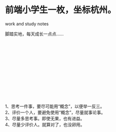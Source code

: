# 前端小学生一枚，坐标杭州。

work and study notes

脚踏实地，每天成长一点点……


<br><br><br><br><br><br>
<br><br><br><br><br><br>
 1、思考一件事，要尽可能用“概念”，以便举一反三。<br>
 2、评价一个人，要避免使用“概念”，尽量就事论事。<br>
 3、尽量多思考事。即使无果，也有进益。<br>
 4、尽量少评价人。就算对了，也没卵用。
